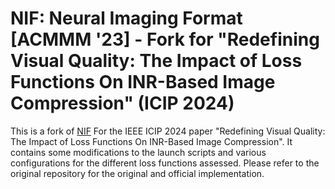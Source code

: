# NIF: Neural Imaging Format [ACMMM '23] - Fork for "Redefining Visual Quality: The Impact of Loss Functions On INR-Based Image Compression" (ICIP 2024)

This is a fork of [NIF](https://github.com/aegroto/nif) For the IEEE ICIP 2024 paper "Redefining Visual Quality: The Impact of Loss Functions On INR-Based Image Compression". 
It contains some modifications to the launch scripts and various configurations for the different loss functions assessed.
Please refer to the original repository for the original and official implementation.
